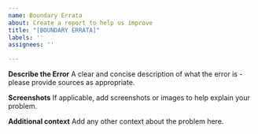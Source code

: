 ```yaml
---
name: Boundary Errata
about: Create a report to help us improve
title: "[BOUNDARY ERRATA]"
labels: ''
assignees: ''

---
```


**Describe the Error**
A clear and concise description of what the error is - please provide sources as appropriate.

**Screenshots**
If applicable, add screenshots or images to help explain your problem.

**Additional context**
Add any other context about the problem here.
